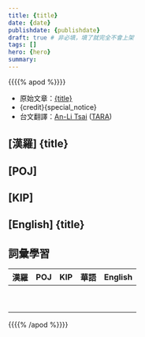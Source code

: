 ```yaml
---
title: {title}
date: {date}
publishdate: {publishdate}
draft: true # 非必填，填了就完全不會上架
tags: []
hero: {hero}
summary: 
---
```


{{{{% apod %}}}}

- 原始文章：[{title}]({url})
- {credit}{special_notice}
- 台文翻譯：[An-Li Tsai][An-Li Tsai] ([TARA][TARA])


## [漢羅] {title}

<!--
## [中文] {title}

-->

## [POJ] 

## [KIP] 

## [English] {title}

## 詞彙學習
|漢羅|POJ|KIP|華語|English|
|-|-|-|-|-|
|  |  |  |  |  |
|  |  |  |  |  |
|  |  |  |  |  |
|  |  |  |  |  |
|  |  |  |  |  |
|  |  |  |  |  |
|  |  |  |  |  |
|  |  |  |  |  |
|  |  |  |  |  |



{{{{% /apod %}}}}

[An-Li Tsai]: mailto:thianbun.taigi@gmail.com
[TARA]: https://tara.tw

[Copyright]: https://apod.nasa.gov/apod/fap/lib/about_apod.html#srapply
[License3]: https://creativecommons.org/licenses/by-nc-nd/3.0/
[License2]:https://creativecommons.org/licenses/by-nc-nd/2.0/
[NASA]:https://www.nasa.gov/